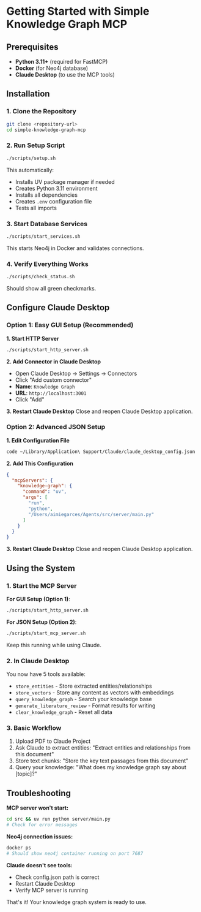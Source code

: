 # Getting Started with Simple Knowledge Graph MCP

## Prerequisites
- **Python 3.11+** (required for FastMCP)
- **Docker** (for Neo4j database)
- **Claude Desktop** (to use the MCP tools)

## Installation

### 1. Clone the Repository
```bash
git clone <repository-url>
cd simple-knowledge-graph-mcp
```

### 2. Run Setup Script
```bash
./scripts/setup.sh
```
This automatically:
- Installs UV package manager if needed
- Creates Python 3.11 environment
- Installs all dependencies
- Creates `.env` configuration file
- Tests all imports

### 3. Start Database Services
```bash
./scripts/start_services.sh
```
This starts Neo4j in Docker and validates connections.

### 4. Verify Everything Works
```bash
./scripts/check_status.sh
```
Should show all green checkmarks.

## Configure Claude Desktop

### Option 1: Easy GUI Setup (Recommended)

**1. Start HTTP Server**
```bash
./scripts/start_http_server.sh
```

**2. Add Connector in Claude Desktop**
- Open Claude Desktop → Settings → Connectors
- Click "Add custom connector"
- **Name**: `Knowledge Graph`
- **URL**: `http://localhost:3001`
- Click "Add"

**3. Restart Claude Desktop**
Close and reopen Claude Desktop application.

### Option 2: Advanced JSON Setup

**1. Edit Configuration File**
```bash
code ~/Library/Application\ Support/Claude/claude_desktop_config.json
```

**2. Add This Configuration**
```json
{
  "mcpServers": {
    "knowledge-graph": {
      "command": "uv",
      "args": [
        "run",
        "python",
        "/Users/aimiegarces/Agents/src/server/main.py"
      ]
    }
  }
}
```

**3. Restart Claude Desktop**
Close and reopen Claude Desktop application.

## Using the System

### 1. Start the MCP Server

**For GUI Setup (Option 1)**:
```bash
./scripts/start_http_server.sh
```

**For JSON Setup (Option 2)**:
```bash
./scripts/start_mcp_server.sh
```

Keep this running while using Claude.

### 2. In Claude Desktop
You now have 5 tools available:
- `store_entities` - Store extracted entities/relationships
- `store_vectors` - Store any content as vectors with embeddings  
- `query_knowledge_graph` - Search your knowledge base
- `generate_literature_review` - Format results for writing
- `clear_knowledge_graph` - Reset all data

### 3. Basic Workflow
1. Upload PDF to Claude Project
2. Ask Claude to extract entities: "Extract entities and relationships from this document"
3. Store text chunks: "Store the key text passages from this document"
4. Query your knowledge: "What does my knowledge graph say about [topic]?"

## Troubleshooting

**MCP server won't start:**
```bash
cd src && uv run python server/main.py
# Check for error messages
```

**Neo4j connection issues:**
```bash
docker ps
# Should show neo4j container running on port 7687
```

**Claude doesn't see tools:**
- Check config.json path is correct
- Restart Claude Desktop
- Verify MCP server is running

That's it! Your knowledge graph system is ready to use.